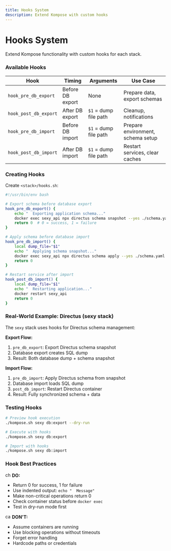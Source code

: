 ```yaml
---
title: Hooks System
description: Extend Kompose with custom hooks
---
```


# Hooks System

Extend Kompose functionality with custom hooks for each stack.

### Available Hooks

| Hook | Timing | Arguments | Use Case |
|------|--------|-----------|----------|
| `hook_pre_db_export` | Before DB export | None | Prepare data, export schemas |
| `hook_post_db_export` | After DB export | `$1` = dump file path | Cleanup, notifications |
| `hook_pre_db_import` | Before DB import | `$1` = dump file path | Prepare environment, schema setup |
| `hook_post_db_import` | After DB import | `$1` = dump file path | Restart services, clear caches |

### Creating Hooks

Create `<stack>/hooks.sh`:

```bash
#!/usr/bin/env bash

# Export schema before database export
hook_pre_db_export() {
    echo "  Exporting application schema..."
    docker exec sexy_api npx directus schema snapshot --yes ./schema.yaml
    return 0  # 0 = success, 1 = failure
}

# Apply schema before database import
hook_pre_db_import() {
    local dump_file="$1"
    echo "  Applying schema snapshot..."
    docker exec sexy_api npx directus schema apply --yes ./schema.yaml
    return 0
}

# Restart service after import
hook_post_db_import() {
    local dump_file="$1"
    echo "  Restarting application..."
    docker restart sexy_api
    return 0
}
```

### Real-World Example: Directus (sexy stack)

The `sexy` stack uses hooks for Directus schema management:

**Export Flow:**
1. `pre_db_export`: Export Directus schema snapshot
2. Database export creates SQL dump
3. Result: Both database dump + schema snapshot

**Import Flow:**
1. `pre_db_import`: Apply Directus schema from snapshot
2. Database import loads SQL dump
3. `post_db_import`: Restart Directus container
4. Result: Fully synchronized schema + data

### Testing Hooks

```bash
# Preview hook execution
./kompose.sh sexy db:export --dry-run

# Execute with hooks
./kompose.sh sexy db:export

# Import with hooks
./kompose.sh sexy db:import
```

### Hook Best Practices

<img src="https://game-icons.net/icons/000000/transparent/1x1/delapouite/check-mark.svg" alt="check" style="display:inline; width:1.2em; height:1.2em; vertical-align:-0.15em;"> **DO:**
- Return 0 for success, 1 for failure
- Use indented output: `echo "  Message"`
- Make non-critical operations return 0
- Check container status before `docker exec`
- Test in dry-run mode first

<img src="https://game-icons.net/icons/000000/transparent/1x1/delapouite/cancel.svg" alt="cancel" style="display:inline; width:1.2em; height:1.2em; vertical-align:-0.15em;"> **DON'T:**
- Assume containers are running
- Use blocking operations without timeouts
- Forget error handling
- Hardcode paths or credentials
